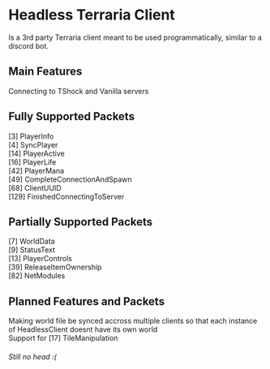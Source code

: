 # Headless Terraria Client

Is a 3rd party Terraria client meant to be used programmatically, similar to a discord bot.

## Main Features
Connecting to TShock and Vanilla servers

## Fully Supported Packets
[3] PlayerInfo \
[4] SyncPlayer \
[14] PlayerActive \
[16] PlayerLife \
[42] PlayerMana \
[49] CompleteConnectionAndSpawn \
[68] ClientUUID \
[129] FinishedConnectingToServer 

## Partially Supported Packets
[7] WorldData \
[9] StatusText \
[13] PlayerControls \
[39] ReleaseItemOwnership \
[82] NetModules 

## Planned Features and Packets
Making world file be synced accross multiple clients so that each instance of HeadlessClient doesnt have its own world \
Support for [17] TileManipulation

###### Still no head :(
